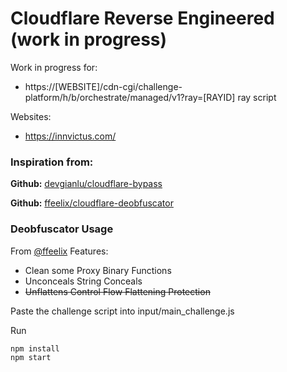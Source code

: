 # Cloudflare Reverse Engineered (work in progress)
Work in progress for:
- https://[WEBSITE]/cdn-cgi/challenge-platform/h/b/orchestrate/managed/v1?ray=[RAYID] ray script

Websites:
- https://innvictus.com/


### Inspiration from:
**Github:** [devgianlu/cloudflare-bypass](https://github.com/devgianlu/cloudflare-bypass "devgianlu/cloudflare-bypass")

**Github:** [ffeelix/cloudflare-deobfuscator](https://github.com/ffeelix/cloudflare-deobfuscator "ffeelix/cloudflare-deobfuscator")

### Deobfuscator Usage
From [@ffeelix](https://github.com/ffeelix "@ffeelix")
Features:
- Clean some Proxy Binary Functions
- Unconceals String Conceals
- ~~Unflattens Control Flow Flattening Protection~~

Paste the challenge script into input/main_challenge.js

Run
```bash
npm install
npm start
```